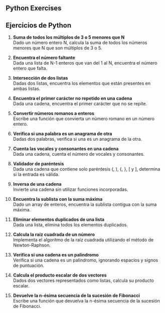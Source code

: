 ## Python Exercises

## Ejercicios de Python

1. **Suma de todos los múltiplos de 3 o 5 menores que N**  
   Dado un número entero N, calcula la suma de todos los números menores que N que son múltiplos de 3 o 5.

2. **Encuentra el número faltante**  
   Dada una lista de N-1 enteros que van del 1 al N, encuentra el número entero que falta.

3. **Intersección de dos listas**  
   Dadas dos listas, encuentra los elementos que están presentes en ambas listas.

4. **Encuentra el primer carácter no repetido en una cadena**  
   Dada una cadena, encuentra el primer carácter que no se repite.

5. **Convertir números romanos a enteros**  
   Escribe una función que convierta un número romano en un número entero.

6. **Verifica si una palabra es un anagrama de otra**  
   Dadas dos palabras, verifica si una es un anagrama de la otra.

7. **Cuenta las vocales y consonantes en una cadena**  
   Dada una cadena, cuenta el número de vocales y consonantes.

8. **Validador de paréntesis**  
   Dada una cadena que contiene solo paréntesis (, ), {, }, [ y ], determina si la entrada es válida.

9. **Inversa de una cadena**  
   Invierte una cadena sin utilizar funciones incorporadas.

10. **Encuentra la sublista con la suma máxima**  
    Dado un array de enteros, encuentra la sublista contigua con la suma máxima.

11. **Eliminar elementos duplicados de una lista**  
    Dada una lista, elimina todos los elementos duplicados.

12. **Calcula la raíz cuadrada de un número**  
    Implementa el algoritmo de la raíz cuadrada utilizando el método de Newton-Raphson.

13. **Verifica si una cadena es un palíndromo**  
    Verifica si una cadena es un palíndromo, ignorando espacios y signos de puntuación.

14. **Calcula el producto escalar de dos vectores**  
    Dados dos vectores representados como listas, calcula su producto escalar.

15. **Devuelve la n-ésima secuencia de la sucesión de Fibonacci**  
    Escribe una función que devuelva la n-ésima secuencia de la sucesión de Fibonacci.
